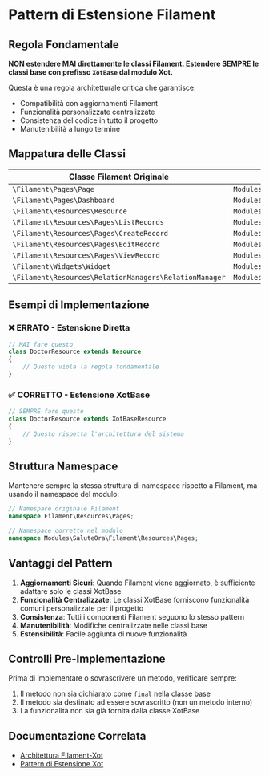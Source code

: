 # Pattern di Estensione Filament

## Regola Fondamentale

**NON estendere MAI direttamente le classi Filament. Estendere SEMPRE le classi base con prefisso `XotBase` dal modulo Xot.**

Questa è una regola architetturale critica che garantisce:
- Compatibilità con aggiornamenti Filament
- Funzionalità personalizzate centralizzate
- Consistenza del codice in tutto il progetto
- Manutenibilità a lungo termine

## Mappatura delle Classi

| Classe Filament Originale | Classe Base da Utilizzare |
|---------------------------|---------------------------|
| `\Filament\Pages\Page` | `Modules\Xot\Filament\Pages\XotBasePage` |
| `\Filament\Pages\Dashboard` | `Modules\Xot\Filament\Pages\XotBaseDashboard` |
| `\Filament\Resources\Resource` | `Modules\Xot\Filament\Resources\XotBaseResource` |
| `\Filament\Resources\Pages\ListRecords` | `Modules\Xot\Filament\Resources\Pages\XotBaseListRecords` |
| `\Filament\Resources\Pages\CreateRecord` | `Modules\Xot\Filament\Resources\Pages\XotBaseCreateRecord` |
| `\Filament\Resources\Pages\EditRecord` | `Modules\Xot\Filament\Resources\Pages\XotBaseEditRecord` |
| `\Filament\Resources\Pages\ViewRecord` | `Modules\Xot\Filament\Resources\Pages\XotBaseViewRecord` |
| `\Filament\Widgets\Widget` | `Modules\Xot\Filament\Widgets\XotBaseWidget` |
| `\Filament\Resources\RelationManagers\RelationManager` | `Modules\Xot\Filament\Resources\RelationManagers\XotBaseRelationManager` |

## Esempi di Implementazione

### ❌ ERRATO - Estensione Diretta
```php
// MAI fare questo
class DoctorResource extends Resource
{
    // Questo viola la regola fondamentale
}
```

### ✅ CORRETTO - Estensione XotBase
```php
// SEMPRE fare questo
class DoctorResource extends XotBaseResource
{
    // Questo rispetta l'architettura del sistema
}
```

## Struttura Namespace

Mantenere sempre la stessa struttura di namespace rispetto a Filament, ma usando il namespace del modulo:

```php
// Namespace originale Filament
namespace Filament\Resources\Pages;

// Namespace corretto nel modulo
namespace Modules\SaluteOra\Filament\Resources\Pages;
```

## Vantaggi del Pattern

1. **Aggiornamenti Sicuri**: Quando Filament viene aggiornato, è sufficiente adattare solo le classi XotBase
2. **Funzionalità Centralizzate**: Le classi XotBase forniscono funzionalità comuni personalizzate per il progetto
3. **Consistenza**: Tutti i componenti Filament seguono lo stesso pattern
4. **Manutenibilità**: Modifiche centralizzate nelle classi base
5. **Estensibilità**: Facile aggiunta di nuove funzionalità

## Controlli Pre-Implementazione

Prima di implementare o sovrascrivere un metodo, verificare sempre:

1. Il metodo non sia dichiarato come `final` nella classe base
2. Il metodo sia destinato ad essere sovrascritto (non un metodo interno)
3. La funzionalità non sia già fornita dalla classe XotBase

## Documentazione Correlata

- [Architettura Filament-Xot](/Modules/Xot/docs/filament/xot_filament_architecture.md)
- [Pattern di Estensione Xot](/Modules/Xot/docs/filament_extension_pattern.md) 